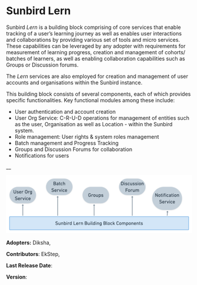 # Sunbird Lern

Sunbird _Lern_ is a building block comprising of core services that enable tracking of a user’s learning journey as well as enables user interactions and collaborations by providing various set of tools and micro services. These capabilities can be leveraged by any adopter with requirements for measurement of learning progress, creation and management of cohorts/ batches of learners, as well as enabling collaboration capabilities such as Groups or Discussion forums.&#x20;

The _Lern_ services are also employed for creation and management of user accounts and organisations within the Sunbird instance.

This building block consists of several components, each of which provides specific functionalities. Key functional modules among these include:

* User authentication and account creation
* User Org Service: C-R-U-D operations for management of entities such as the user, Organisation as well as Location - within the Sunbird system.
* Role management: User rights & system roles management
* Batch management and Progress Tracking
* Groups and Discussion Forums for collaboration
* Notifications for users

__

![Sunbird Lern Components](<.gitbook/assets/image (1) (1).png>)



**Adopters:** Diksha,&#x20;

**Contributors**: EkStep,&#x20;

**Last Release Date**:

**Version**:





